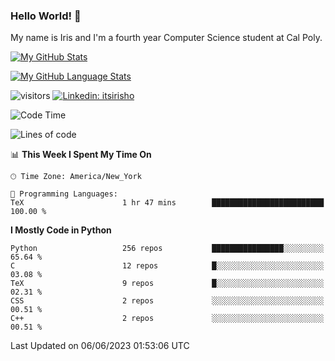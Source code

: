 ### Hello World! 👋

My name is Iris and I'm a fourth year Computer Science student at Cal Poly. 


[![My GitHub Stats](https://github-readme-stats.vercel.app/api?username=sleepyStick&show_icons=true&&count_private=true&include_all_commits=true&theme=buefy)]()

[![My GitHub Language Stats](https://github-readme-stats.vercel.app/api/top-langs/?username=sleepyStick&langs_count=5&theme=buefy)]()

![visitors](https://visitor-badge.glitch.me/badge?page_id=sleepyStick.sleepyStick)
[![Linkedin: itsirisho](https://img.shields.io/badge/-itsirisho-informational?style=flat-square&logo=Linkedin&logoColor=white&link=https://www.linkedin.com/in/itsirisho/)](https://www.linkedin.com/in/itsirisho/)

<!--START_SECTION:waka-->
![Code Time](http://img.shields.io/badge/Code%20Time-530%20hrs%2018%20mins-blue)

![Lines of code](https://img.shields.io/badge/From%20Hello%20World%20I%27ve%20Written-35.0%20million%20lines%20of%20code-blue)

📊 **This Week I Spent My Time On** 

```text
🕑︎ Time Zone: America/New_York

💬 Programming Languages: 
TeX                      1 hr 47 mins        █████████████████████████   100.00 % 
```

**I Mostly Code in Python** 

```text
Python                   256 repos           ████████████████░░░░░░░░░   65.64 % 
C                        12 repos            █░░░░░░░░░░░░░░░░░░░░░░░░   03.08 % 
TeX                      9 repos             █░░░░░░░░░░░░░░░░░░░░░░░░   02.31 % 
CSS                      2 repos             ░░░░░░░░░░░░░░░░░░░░░░░░░   00.51 % 
C++                      2 repos             ░░░░░░░░░░░░░░░░░░░░░░░░░   00.51 % 
```




 Last Updated on 06/06/2023 01:53:06 UTC
<!--END_SECTION:waka-->

<!--
**konanyuta/konanyuta** is a ✨ _special_ ✨ repository because its `README.md` (this file) appears on your GitHub profile.

Here are some ideas to get you started:

- 🔭 I’m currently working on ...
- 🌱 I’m currently learning ...
- 👯 I’m looking to collaborate on ...
- 🤔 I’m looking for help with ...
- 💬 Ask me about ...
- 📫 How to reach me: ...
- 😄 Pronouns: ...
- ⚡ Fun fact: ...
-->
